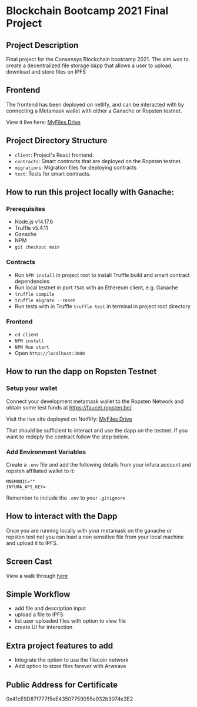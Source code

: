 # Blockchain Bootcamp 2021 Final Project 

## Project Description

Final project for the Consensys Blockchain bootcamp 2021. The aim was to create a decentralized file storage dapp that allows a user to upload, download and store files on IPFS
	
## Frontend

The frontend has been deployed on netlify, and can be interacted with by connecting a Metamask wallet with either a Ganache or Ropsten testnet. 

View it live here: [MyFiles Drive](https://hopeful-torvalds-dade87.netlify.app/)

## Project Directory Structure

- `client`: Project's React frontend.
- `contracts`: Smart contracts that are deployed on the Ropsten testnet.
- `migrations`: Migration files for deploying contracts
- `test`: Tests for smart contracts.

## How to run this project locally with Ganache:

### Prerequisites

- Node.js v14.17.6
- Truffle v5.4.11 
- Ganache
- NPM
- `git checkout main`

### Contracts

- Run `NPM install` in project root to install Truffle build and smart contract dependencies
- Run local testnet in port `7545` with an Ethereum client, e.g. Ganache
- `truffle compile`
- `truffle migrate --reset`
- Run tests with in Truffle `truffle test` in terminal in project root directory

### Frontend

- `cd client`
- `NPM install`
- `NPM Run start`
- Open `http://localhost:3000`


## How to run the dapp on Ropsten Testnet 

### Setup your wallet 

Connect your development metamask wallet to the Ropsten Network and obtain some test funds at 
https://faucet.ropsten.be/

Visit the live site deployed on Netflify: [MyFiles Drive](https://hopeful-torvalds-dade87.netlify.app/)

That should be sufficient to interact and use the dapp on the testnet. If you want to redeply the contract follow the step below. 

### Add Environment Variables 

Create a ```.env``` file and add the following details from your infura account and ropsten affiliated wallet to it: 

```
MNEMONIC=""
INFURA_API_KEY= 
```
Remember to include the ```.env``` to your ```.gitignore```

## How to interact with the Dapp

Once you are running locally with your metamask on the ganache or ropsten test net you can load a non sensitive file from your local machine and upload it to IPFS. 

## Screen Cast 
View a walk through [here](https://www.loom.com/share/ec58fbddad014039884de2b4eb386e9f)


## Simple Workflow
- add file and description input 
- upload a file to IPFS 
- list user uploaded files with option to view file 
- create UI for interaction 

## Extra project features to add

- Integrate the option to use the filecoin network 
- Add option to store files forever with Arweave

## Public Address for Certificate 
0x41cE9D87f777f5eE43507759055e932b3074e3E2

